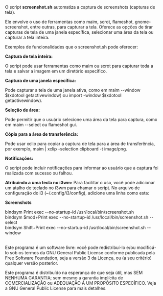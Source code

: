 O script **screenshot.sh** automatiza a captura de screenshots (capturas de tela).


Ele envolve o uso de ferramentas como maim, scrot, flameshot, gnome-screenshot, entre outras, para capturar a 
tela. Oferece as opções de tirar capturas de tela de uma janela específica, selecionar uma área da tela ou 
capturar a tela inteira.



Exemplos de funcionalidades que o screenshot.sh pode oferecer:

**Captura de tela inteira:**

O script pode usar ferramentas como maim ou scrot para capturar toda a tela e salvar a imagem em um diretório específico.

**Captura de uma janela específica:**

Pode capturar a tela de uma janela ativa, como em maim --window $(xdotool getactivewindow) ou import -window $(xdotool getactivewindow).

**Seleção de área:**

Pode permitir que o usuário selecione uma área da tela para captura, como em maim --select ou flameshot gui.

**Cópia para a área de transferência:**

Pode usar xclip para copiar a captura de tela para a área de transferência, por exemplo, maim | xclip -selection clipboard -t image/png.

**Notificações:**

O script pode incluir notificações para informar ao usuário que a captura foi realizada com sucesso ou falhou.



**Atribuindo a uma tecla no i3wm:** Para facilitar o uso, você pode adicionar um atalho de 
teclado no i3wm para chamar o script. No arquivo de configuração do i3 (~/.config/i3/config), 
adicione uma linha como esta:


**Screenshots**

bindsym Print       exec --no-startup-id /usr/local/bin/screenshot.sh            <br>
bindsym $mod+Print  exec --no-startup-id /usr/local/bin/screenshot.sh --select   <br>
bindsym Shift+Print exec --no-startup-id /usr/local/bin/screenshot.sh --window   <br> <br>


Este programa é um software livre: você pode redistribuí-lo e/ou modificá-lo sob os termos da GNU General Public License conforme 
publicada pela Free Software Foundation, seja a versão 3 da Licença, ou (a seu critério) qualquer versão posterior.

Este programa é distribuído na esperança de que seja útil, mas SEM NENHUMA GARANTIA; sem mesmo a garantia implícita de COMERCIALIZAÇÃO 
ou ADEQUAÇÃO A UM PROPÓSITO ESPECÍFICO. Veja a GNU General Public License para mais detalhes.
